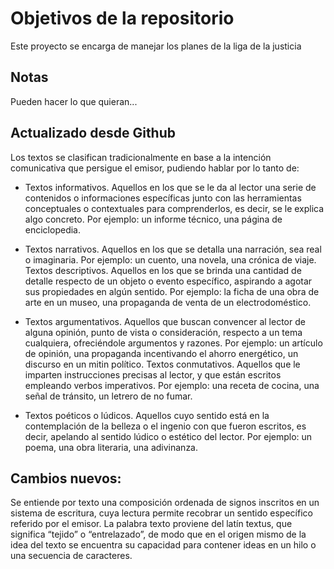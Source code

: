# Objetivos de la repositorio

Este proyecto se encarga de manejar los planes de la liga de la justicia


## Notas
Pueden hacer lo que quieran...

## Actualizado desde Github
Los textos se clasifican tradicionalmente en base a la intención comunicativa que persigue el emisor, pudiendo hablar por lo tanto de:

- Textos informativos. Aquellos en los que se le da al lector una serie de contenidos o informaciones específicas junto con las herramientas conceptuales o contextuales para comprenderlos, es decir, se le explica algo concreto. Por ejemplo: un informe técnico, una página de enciclopedia.

- Textos narrativos. Aquellos en los que se detalla una narración, sea real o imaginaria. Por ejemplo: un cuento, una novela, una crónica de viaje.
Textos descriptivos. Aquellos en los que se brinda una cantidad de detalle respecto de un objeto o evento específico, aspirando a agotar sus propiedades en algún sentido. Por ejemplo: la ficha de una obra de arte en un museo, una propaganda de venta de un electrodoméstico.

- Textos argumentativos. Aquellos que buscan convencer al lector de alguna opinión, punto de vista o consideración, respecto a un tema cualquiera, ofreciéndole argumentos y razones. Por ejemplo: un artículo de opinión, una propaganda incentivando el ahorro energético, un discurso en un mitin político.
Textos conmutativos. Aquellos que le imparten instrucciones precisas al lector, y que están escritos empleando verbos imperativos. Por ejemplo: una receta de cocina, una señal de tránsito, un letrero de no fumar.

- Textos poéticos o lúdicos. Aquellos cuyo sentido está en la contemplación de la belleza o el ingenio con que fueron escritos, es decir, apelando al sentido lúdico o estético del lector. Por ejemplo: un poema, una obra literaria, una adivinanza.

## Cambios nuevos:

Se entiende por texto una composición ordenada de signos inscritos en un sistema de escritura, cuya lectura permite recobrar un sentido específico referido por el emisor. La palabra texto proviene del latín textus, que significa “tejido” o “entrelazado”, de modo que en el origen mismo de la idea del texto se encuentra su capacidad para contener ideas en un hilo o una secuencia de caracteres.